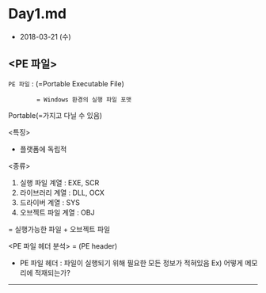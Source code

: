 # Day1.md
 - 2018-03-21 (수)

## <PE 파일>
`PE 파일` : (=Portable Executable File)

            = Windows 환경의 실행 파일 포맷

Portable(=가지고 다닐 수 있음)

<특징>
- 플랫폼에 독립적

<종류>
1) 실행 파일 계열 : EXE, SCR
2) 라이브러리 계열 : DLL, OCX
3) 드라이버 계열 : SYS
4) 오브젝트 파일 계열 : OBJ

 = 실행가능한 파일 + 오브젝트 파일

<PE 파일 헤더 분석> = (PE header)
- PE 파일 헤더 : 파일이 실행되기 위해 필요한 모든 정보가 적혀있음
    Ex) 어떻게 메모리에 적재되는가?

---
